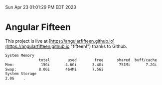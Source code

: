 Sun Apr 23 01:01:29 PM EDT 2023

# Angular Fifteen


This project is live at [https://angularfifteen.github.io](https://angularfifteen.github.io "fifteen!") thanks to Github.

```bash
System Memory
               total        used        free      shared  buff/cache   available
Mem:            15Gi       4.6Gi       3.4Gi       751Mi       7.2Gi       9.6Gi
Swap:          8.0Gi       464Mi       7.5Gi
System Storage
2.0G	.
```
```bash
